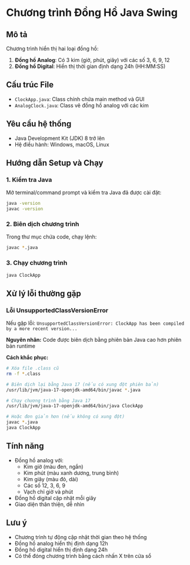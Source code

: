 # Chương trình Đồng Hồ Java Swing

## Mô tả
Chương trình hiển thị hai loại đồng hồ:
1. **Đồng hồ Analog**: Có 3 kim (giờ, phút, giây) với các số 3, 6, 9, 12
2. **Đồng hồ Digital**: Hiển thị thời gian định dạng 24h (HH:MM:SS)

## Cấu trúc File
- `ClockApp.java`: Class chính chứa main method và GUI
- `AnalogClock.java`: Class vẽ đồng hồ analog với các kim

## Yêu cầu hệ thống
- Java Development Kit (JDK) 8 trở lên
- Hệ điều hành: Windows, macOS, Linux

## Hướng dẫn Setup và Chạy

### 1. Kiểm tra Java
Mở terminal/command prompt và kiểm tra Java đã được cài đặt:
```bash
java -version
javac -version
```

### 2. Biên dịch chương trình
Trong thư mục chứa code, chạy lệnh:
```bash
javac *.java
```

### 3. Chạy chương trình
```bash
java ClockApp
```

## Xử lý lỗi thường gặp

### Lỗi UnsupportedClassVersionError
Nếu gặp lỗi: `UnsupportedClassVersionError: ClockApp has been compiled by a more recent version...`

**Nguyên nhân:** Code được biên dịch bằng phiên bản Java cao hơn phiên bản runtime

**Cách khắc phục:**
```bash
# Xóa file .class cũ
rm -f *.class

# Biên dịch lại bằng Java 17 (nếu có xung đột phiên bản)
/usr/lib/jvm/java-17-openjdk-amd64/bin/javac *.java

# Chạy chương trình bằng Java 17
/usr/lib/jvm/java-17-openjdk-amd64/bin/java ClockApp

# Hoặc đơn giản hơn (nếu không có xung đột)
javac *.java
java ClockApp
```

## Tính năng
- Đồng hồ analog với:
  - Kim giờ (màu đen, ngắn)
  - Kim phút (màu xanh dương, trung bình)
  - Kim giây (màu đỏ, dài)
  - Các số 12, 3, 6, 9
  - Vạch chỉ giờ và phút
- Đồng hồ digital cập nhật mỗi giây
- Giao diện thân thiện, dễ nhìn

## Lưu ý
- Chương trình tự động cập nhật thời gian theo hệ thống
- Đồng hồ analog hiển thị định dạng 12h
- Đồng hồ digital hiển thị định dạng 24h
- Có thể đóng chương trình bằng cách nhấn X trên cửa sổ
